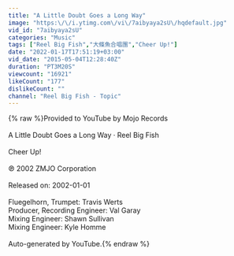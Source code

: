 ```yaml
---
title: "A Little Doubt Goes a Long Way"
image: "https:\/\/i.ytimg.com\/vi\/7aibyaya2sU\/hqdefault.jpg"
vid_id: "7aibyaya2sU"
categories: "Music"
tags: ["Reel Big Fish","大條魚合唱團","Cheer Up!"]
date: "2022-01-17T17:51:19+03:00"
vid_date: "2015-05-04T12:28:40Z"
duration: "PT3M20S"
viewcount: "16921"
likeCount: "177"
dislikeCount: ""
channel: "Reel Big Fish - Topic"
---
```

{% raw %}Provided to YouTube by Mojo Records<br /><br />A Little Doubt Goes a Long Way · Reel Big Fish<br /><br />Cheer Up!<br /><br />℗ 2002 ZMJO Corporation<br /><br />Released on: 2002-01-01<br /><br />Fluegelhorn, Trumpet: Travis Werts<br />Producer, Recording  Engineer: Val Garay<br />Mixing  Engineer: Shawn Sullivan<br />Mixing  Engineer: Kyle Homme<br /><br />Auto-generated by YouTube.{% endraw %}
